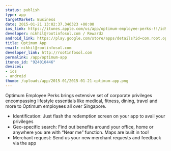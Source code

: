 ```yaml
--- 
status: publish
type: app
targetMarket: Business
date: 2015-01-21 13:02:37.346323 +00:00
ios_link: https://itunes.apple.com/us/app/optimum-employee-perks-!!/id924010446?mt=8
developer: nikhil@rootinfosol.com / Rewardz
android_link: https://play.google.com/store/apps/details?id=com.root.optimum
title: Optimum App
email: nikhil@rootinfosol.com
developer_link: http://rootinfosol.com
permalink: /app/optimum-app
itunes_id: "924010446"
devices: 
- ios
- android
thumb: /uploads/app/2015-01/2015-01-21-optimum-app.png
---
```


Optimum Employee Perks brings extensive set of corporate privileges encompassing lifestyle essentials like medical, fitness, dining, travel and more to Optimum employees all over Singapore.
- Identification:
Just flash the redemption screen on your app to avail your privileges
- Geo-specific search:
Find out benefits around your office, home or anywhere you are with “Near me” function. Maps are built in too!
- Merchant request:
Send us your new merchant requests and feedback via the app
